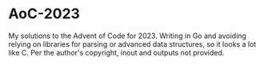 # AoC-2023
My solutions to the Advent of Code for 2023. Writing in Go and avoiding relying on libraries for parsing or advanced data structures, so it looks a lot like C.
Per the author's copyright, inout and outputs not provided.
